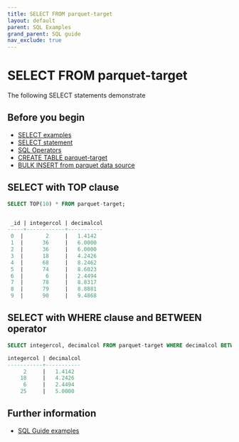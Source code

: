 ```yaml
---
title: SELECT FROM parquet-target
layout: default
parent: SQL Examples
grand_parent: SQL guide
nav_exclude: true
---
```

# SELECT FROM parquet-target

The following SELECT statements demonstrate

## Before you begin
* [SELECT examples](/docs/sql-guide/examples/sql-eg-select/sql-eg-select-home)
* [SELECT statement](/docs/sql-guide/statements/statement-select)
* [SQL Operators](/docs/sql-guide/operators/operators-home)
* [CREATE TABLE parquet-target](/docs/sql-guide/examples/sql-eg-table/sql-eg-table-create-parquet-target)
* [BULK INSERT from parquet data source](/docs/sql-guide/examples/sql-eg-insert/sql-eg-insert-bulk-parquet-target)

## SELECT with TOP clause

```sql
SELECT TOP(10) * FROM parquet-target;


 _id | integercol | decimalcol
-----+------------+-----------
 0  |       2     |   1.4142
 1  |      36     |   6.0000
 2  |      36     |   6.0000
 3  |      18     |   4.2426
 4  |      68     |   8.2462
 5  |      74     |   8.6023
 6  |       6     |   2.4494
 7  |      78     |   8.8317
 8  |      79     |   8.8881
 9  |      90     |   9.4868
```

## SELECT with WHERE clause and BETWEEN operator

```sql
SELECT integercol, decimalcol FROM parquet-target WHERE decimalcol BETWEEN 1 AND 5;

integercol | decimalcol
-----------+-----------
     2     |   1.4142
    18     |   4.2426
     6     |   2.4494
    25     |   5.0000
```

## Further information

* [SQL Guide examples](/docs/sql-guide/examples/sql-eg-home)
